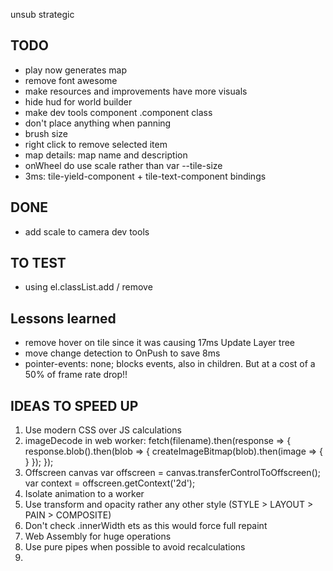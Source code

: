 unsub strategic



## TODO
- play now generates map
- remove font awesome
- make resources and improvements have more visuals
- hide hud for world builder
- make dev tools component .component class
- don't place anything when panning
- brush size
- right click to remove selected item
- map details: map name and description
- onWheel do use scale rather than var --tile-size 
- 3ms: tile-yield-component + tile-text-component bindings
## DONE
- add scale to camera dev tools





  


  

## TO TEST
- using el.classList.add / remove





## Lessons learned
- remove hover on tile since it was causing 17ms Update Layer tree
- move change detection to OnPush to save 8ms
- pointer-events: none; blocks events, also in children. But at a cost of a 50% of frame rate drop!!



## IDEAS TO SPEED UP 
1. Use modern CSS over JS calculations 
1. imageDecode in web worker:
fetch(filename).then(response => {
  response.blob().then(blob => {
    createImageBitmap(blob).then(image => {
    }
  });
});
1. Offscreen canvas
var offscreen = canvas.transferControlToOffscreen();
var context = offscreen.getContext('2d');
1. Isolate animation to a worker
1. Use transform and opacity rather any other style (STYLE > LAYOUT > PAIN > COMPOSITE)
1. Don't check .innerWidth ets as this would force full repaint
1. Web Assembly for huge operations
1. Use pure pipes when possible to avoid recalculations
1.  

